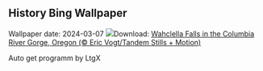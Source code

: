 ## History Bing Wallpaper
Wallpaper date: 2024-03-07
![](https://www.bing.com/th?id=OHR.WahclellaFalls_EN-CA9749764776_UHD.jpg&w=1000)Download: [Wahclella Falls in the Columbia River Gorge, Oregon (© Eric Vogt/Tandem Stills + Motion)](https://www.bing.com/th?id=OHR.WahclellaFalls_EN-CA9749764776_UHD.jpg)

Auto get programm by LtgX
